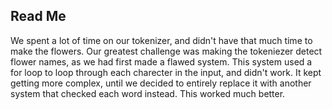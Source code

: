 Read Me
------
We spent a lot of time on our tokenizer, and didn't have that much time to make the flowers. Our greatest challenge was making the tokeniezer detect flower names, as we had first made a flawed system. This system used a for loop to loop through each charecter in the input, and didn't work. It kept getting more complex, until we decided to entirely replace it with another system that checked each word instead. This worked much better.
